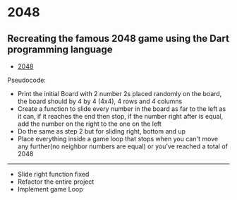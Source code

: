 # 2048
## Recreating the famous 2048 game using the Dart programming language
- [2048](https://2048game.com/?ref=google-search-classic&gclid=Cj0KCQjw8qmhBhClARIsANAtbofGvr8fmccOja9kg2pzLOjVEUefSEFFzeptyiZVf8nE7mK8fGjE-kIaAmVpEALw_wcB)

Pseudocode:
- Print the initial Board with 2 number 2s placed randomly on the board, the board should by 4 by 4 (4x4), 4 rows and 4 columns
- Create a function to slide every number in the board as far to the left as it can, if it reaches the end then stop, if the number right after is equal, add the number on the right to the one on the left
- Do the same as step 2 but for sliding right, bottom and up
- Place everything inside a game loop that stops when you can't move any further(no neighbor numbers are equal) or you've reached a total of 2048
___
- Slide right function fixed
- Refactor the entire project
- Implement game Loop
